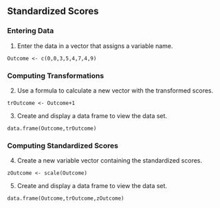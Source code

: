 
## Standardized Scores

### Entering Data

1. Enter the data in a vector that assigns a variable name.

```{r}
Outcome <- c(0,0,3,5,4,7,4,9)
```

### Computing Transformations

2. Use a formula to calculate a new vector with the transformed scores. 

```{r}
trOutcome <- Outcome+1
```

3. Create and display a data frame to view the data set.

```{r}
data.frame(Outcome,trOutcome)
```

### Computing Standardized Scores

4. Create a new variable vector containing the standardized scores.

```{r}
zOutcome <- scale(Outcome)
```

5. Create and display a data frame to view the data set.

```{r}
data.frame(Outcome,trOutcome,zOutcome)
```
